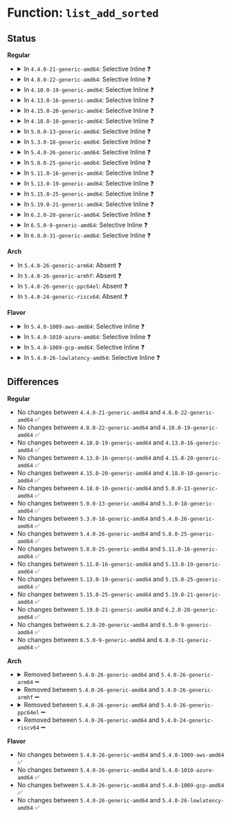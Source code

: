 # Function: <code>list_add_sorted</code>

## Status
<b>Regular</b>
<ul>
<li>
<details>
<summary>In <code>4.4.0-21-generic-amd64</code>: Selective Inline ❓</summary>

```c
void list_add_sorted(struct pci_mmcfg_region * new)
```

```json
{
  "name": "list_add_sorted",
  "collision_type": "Unique Static",
  "inline_type": "Selective",
  "funcs": [
    {
      "addr": 18446744071586148048,
      "name": "list_add_sorted",
      "external": false,
      "loc": "arch/x86/pci/mmconfig-shared.c:51",
      "file": "arch/x86/pci/mmconfig-shared.c",
      "inline": "not declared, inlined",
      "caller_inline": [],
      "caller_func": [
        "arch/x86/pci/mmconfig-shared.c:pci_mmconfig_add",
        "arch/x86/pci/mmconfig-shared.c:pci_mmconfig_insert"
      ]
    }
  ],
  "symbols": [
    {
      "addr": 18446744071586148048,
      "name": "list_add_sorted",
      "section": ".text",
      "bind": "STB_LOCAL",
      "size": 124
    }
  ]
}
```
</details>
</li>
<li>
<details>
<summary>In <code>4.8.0-22-generic-amd64</code>: Selective Inline ❓</summary>

```c
void list_add_sorted(struct pci_mmcfg_region * new)
```

```json
{
  "name": "list_add_sorted",
  "collision_type": "Unique Static",
  "inline_type": "Selective",
  "funcs": [
    {
      "addr": 18446744071586560864,
      "name": "list_add_sorted",
      "external": false,
      "loc": "arch/x86/pci/mmconfig-shared.c:51",
      "file": "arch/x86/pci/mmconfig-shared.c",
      "inline": "not declared, inlined",
      "caller_inline": [],
      "caller_func": [
        "arch/x86/pci/mmconfig-shared.c:pci_mmconfig_insert",
        "arch/x86/pci/mmconfig-shared.c:pci_mmconfig_add"
      ]
    }
  ],
  "symbols": [
    {
      "addr": 18446744071586560864,
      "name": "list_add_sorted",
      "section": ".text",
      "bind": "STB_LOCAL",
      "size": 129
    }
  ]
}
```
</details>
</li>
<li>
<details>
<summary>In <code>4.10.0-19-generic-amd64</code>: Selective Inline ❓</summary>

```c
void list_add_sorted(struct pci_mmcfg_region * new)
```

```json
{
  "name": "list_add_sorted",
  "collision_type": "Unique Static",
  "inline_type": "Selective",
  "funcs": [
    {
      "addr": 18446744071586742480,
      "name": "list_add_sorted",
      "external": false,
      "loc": "arch/x86/pci/mmconfig-shared.c:51",
      "file": "arch/x86/pci/mmconfig-shared.c",
      "inline": "not declared, inlined",
      "caller_inline": [],
      "caller_func": [
        "arch/x86/pci/mmconfig-shared.c:pci_mmconfig_insert",
        "arch/x86/pci/mmconfig-shared.c:pci_mmconfig_add"
      ]
    }
  ],
  "symbols": [
    {
      "addr": 18446744071586742480,
      "name": "list_add_sorted",
      "section": ".text",
      "bind": "STB_LOCAL",
      "size": 129
    }
  ]
}
```
</details>
</li>
<li>
<details>
<summary>In <code>4.13.0-16-generic-amd64</code>: Selective Inline ❓</summary>

```c
void list_add_sorted(struct pci_mmcfg_region * new)
```

```json
{
  "name": "list_add_sorted",
  "collision_type": "Unique Static",
  "inline_type": "Selective",
  "funcs": [
    {
      "addr": 18446744071586869728,
      "name": "list_add_sorted",
      "external": false,
      "loc": "arch/x86/pci/mmconfig-shared.c:51",
      "file": "arch/x86/pci/mmconfig-shared.c",
      "inline": "not declared, inlined",
      "caller_inline": [],
      "caller_func": [
        "arch/x86/pci/mmconfig-shared.c:pci_mmconfig_insert",
        "arch/x86/pci/mmconfig-shared.c:pci_mmconfig_add"
      ]
    }
  ],
  "symbols": [
    {
      "addr": 18446744071586869728,
      "name": "list_add_sorted",
      "section": ".text",
      "bind": "STB_LOCAL",
      "size": 124
    }
  ]
}
```
</details>
</li>
<li>
<details>
<summary>In <code>4.15.0-20-generic-amd64</code>: Selective Inline ❓</summary>

```c
void list_add_sorted(struct pci_mmcfg_region * new)
```

```json
{
  "name": "list_add_sorted",
  "collision_type": "Unique Static",
  "inline_type": "Selective",
  "funcs": [
    {
      "addr": 18446744071587357760,
      "name": "list_add_sorted",
      "external": false,
      "loc": "arch/x86/pci/mmconfig-shared.c:52",
      "file": "arch/x86/pci/mmconfig-shared.c",
      "inline": "not declared, inlined",
      "caller_inline": [],
      "caller_func": [
        "arch/x86/pci/mmconfig-shared.c:pci_mmconfig_insert",
        "arch/x86/pci/mmconfig-shared.c:pci_mmconfig_add"
      ]
    }
  ],
  "symbols": [
    {
      "addr": 18446744071587357760,
      "name": "list_add_sorted",
      "section": ".text",
      "bind": "STB_LOCAL",
      "size": 124
    }
  ]
}
```
</details>
</li>
<li>
<details>
<summary>In <code>4.18.0-10-generic-amd64</code>: Selective Inline ❓</summary>

```c
void list_add_sorted(struct pci_mmcfg_region * new)
```

```json
{
  "name": "list_add_sorted",
  "collision_type": "Unique Static",
  "inline_type": "Selective",
  "funcs": [
    {
      "addr": 18446744071587661648,
      "name": "list_add_sorted",
      "external": false,
      "loc": "arch/x86/pci/mmconfig-shared.c:52",
      "file": "arch/x86/pci/mmconfig-shared.c",
      "inline": "not declared, inlined",
      "caller_inline": [],
      "caller_func": [
        "arch/x86/pci/mmconfig-shared.c:pci_mmconfig_insert",
        "arch/x86/pci/mmconfig-shared.c:pci_mmconfig_add"
      ]
    }
  ],
  "symbols": [
    {
      "addr": 18446744071587661648,
      "name": "list_add_sorted",
      "section": ".text",
      "bind": "STB_LOCAL",
      "size": 124
    }
  ]
}
```
</details>
</li>
<li>
<details>
<summary>In <code>5.0.0-13-generic-amd64</code>: Selective Inline ❓</summary>

```c
void list_add_sorted(struct pci_mmcfg_region * new)
```

```json
{
  "name": "list_add_sorted",
  "collision_type": "Unique Static",
  "inline_type": "Selective",
  "funcs": [
    {
      "addr": 18446744071587792864,
      "name": "list_add_sorted",
      "external": false,
      "loc": "arch/x86/pci/mmconfig-shared.c:52",
      "file": "arch/x86/pci/mmconfig-shared.c",
      "inline": "not declared, inlined",
      "caller_inline": [],
      "caller_func": [
        "arch/x86/pci/mmconfig-shared.c:pci_mmconfig_insert",
        "arch/x86/pci/mmconfig-shared.c:pci_mmconfig_add"
      ]
    }
  ],
  "symbols": [
    {
      "addr": 18446744071587792864,
      "name": "list_add_sorted",
      "section": ".text",
      "bind": "STB_LOCAL",
      "size": 124
    }
  ]
}
```
</details>
</li>
<li>
<details>
<summary>In <code>5.3.0-18-generic-amd64</code>: Selective Inline ❓</summary>

```c
void list_add_sorted(struct pci_mmcfg_region * new)
```

```json
{
  "name": "list_add_sorted",
  "collision_type": "Unique Static",
  "inline_type": "Selective",
  "funcs": [
    {
      "addr": 18446744071588098320,
      "name": "list_add_sorted",
      "external": false,
      "loc": "arch/x86/pci/mmconfig-shared.c:52",
      "file": "arch/x86/pci/mmconfig-shared.c",
      "inline": "not declared, inlined",
      "caller_inline": [],
      "caller_func": [
        "arch/x86/pci/mmconfig-shared.c:pci_mmconfig_insert",
        "arch/x86/pci/mmconfig-shared.c:pci_mmconfig_add"
      ]
    }
  ],
  "symbols": [
    {
      "addr": 18446744071588098320,
      "name": "list_add_sorted",
      "section": ".text",
      "bind": "STB_LOCAL",
      "size": 108
    }
  ]
}
```
</details>
</li>
<li>
<details>
<summary>In <code>5.4.0-26-generic-amd64</code>: Selective Inline ❓</summary>

```c
void list_add_sorted(struct pci_mmcfg_region * new)
```

```json
{
  "name": "list_add_sorted",
  "collision_type": "Unique Static",
  "inline_type": "Selective",
  "funcs": [
    {
      "addr": 18446744071588304016,
      "name": "list_add_sorted",
      "external": false,
      "loc": "arch/x86/pci/mmconfig-shared.c:53",
      "file": "arch/x86/pci/mmconfig-shared.c",
      "inline": "not declared, inlined",
      "caller_inline": [],
      "caller_func": [
        "arch/x86/pci/mmconfig-shared.c:pci_mmconfig_insert",
        "arch/x86/pci/mmconfig-shared.c:pci_mmconfig_add"
      ]
    }
  ],
  "symbols": [
    {
      "addr": 18446744071588304016,
      "name": "list_add_sorted",
      "section": ".text",
      "bind": "STB_LOCAL",
      "size": 108
    }
  ]
}
```
</details>
</li>
<li>
<details>
<summary>In <code>5.8.0-25-generic-amd64</code>: Selective Inline ❓</summary>

```c
void list_add_sorted(struct pci_mmcfg_region * new)
```

```json
{
  "name": "list_add_sorted",
  "collision_type": "Unique Static",
  "inline_type": "Selective",
  "funcs": [
    {
      "addr": 18446744071591123360,
      "name": "list_add_sorted",
      "external": false,
      "loc": "arch/x86/pci/mmconfig-shared.c:53",
      "file": "arch/x86/pci/mmconfig-shared.c",
      "inline": "not declared, inlined",
      "caller_inline": [],
      "caller_func": [
        "arch/x86/pci/mmconfig-shared.c:pci_mmconfig_insert",
        "arch/x86/pci/mmconfig-shared.c:pci_mmconfig_add"
      ]
    }
  ],
  "symbols": [
    {
      "addr": 18446744071591123360,
      "name": "list_add_sorted",
      "section": ".text",
      "bind": "STB_LOCAL",
      "size": 108
    }
  ]
}
```
</details>
</li>
<li>
<details>
<summary>In <code>5.11.0-16-generic-amd64</code>: Selective Inline ❓</summary>

```c
void list_add_sorted(struct pci_mmcfg_region * new)
```

```json
{
  "name": "list_add_sorted",
  "collision_type": "Unique Static",
  "inline_type": "Selective",
  "funcs": [
    {
      "addr": 18446744071591209808,
      "name": "list_add_sorted",
      "external": false,
      "loc": "arch/x86/pci/mmconfig-shared.c:53",
      "file": "arch/x86/pci/mmconfig-shared.c",
      "inline": "not declared, inlined",
      "caller_inline": [],
      "caller_func": [
        "arch/x86/pci/mmconfig-shared.c:pci_mmconfig_insert",
        "arch/x86/pci/mmconfig-shared.c:pci_mmconfig_add"
      ]
    }
  ],
  "symbols": [
    {
      "addr": 18446744071591209808,
      "name": "list_add_sorted",
      "section": ".text",
      "bind": "STB_LOCAL",
      "size": 108
    }
  ]
}
```
</details>
</li>
<li>
<details>
<summary>In <code>5.13.0-19-generic-amd64</code>: Selective Inline ❓</summary>

```c
void list_add_sorted(struct pci_mmcfg_region * new)
```

```json
{
  "name": "list_add_sorted",
  "collision_type": "Unique Static",
  "inline_type": "Selective",
  "funcs": [
    {
      "addr": 18446744071591158928,
      "name": "list_add_sorted",
      "external": false,
      "loc": "arch/x86/pci/mmconfig-shared.c:53",
      "file": "arch/x86/pci/mmconfig-shared.c",
      "inline": "not declared, inlined",
      "caller_inline": [],
      "caller_func": [
        "arch/x86/pci/mmconfig-shared.c:pci_mmconfig_insert",
        "arch/x86/pci/mmconfig-shared.c:pci_mmconfig_add"
      ]
    }
  ],
  "symbols": [
    {
      "addr": 18446744071591158928,
      "name": "list_add_sorted",
      "section": ".text",
      "bind": "STB_LOCAL",
      "size": 108
    }
  ]
}
```
</details>
</li>
<li>
<details>
<summary>In <code>5.15.0-25-generic-amd64</code>: Selective Inline ❓</summary>

```c
void list_add_sorted(struct pci_mmcfg_region * new)
```

```json
{
  "name": "list_add_sorted",
  "collision_type": "Unique Static",
  "inline_type": "Selective",
  "funcs": [
    {
      "addr": 18446744071592010704,
      "name": "list_add_sorted",
      "external": false,
      "loc": "arch/x86/pci/mmconfig-shared.c:53",
      "file": "arch/x86/pci/mmconfig-shared.c",
      "inline": "not declared, inlined",
      "caller_inline": [],
      "caller_func": [
        "arch/x86/pci/mmconfig-shared.c:pci_mmconfig_insert",
        "arch/x86/pci/mmconfig-shared.c:pci_mmconfig_add"
      ]
    }
  ],
  "symbols": [
    {
      "addr": 18446744071592010704,
      "name": "list_add_sorted",
      "section": ".text",
      "bind": "STB_LOCAL",
      "size": 108
    }
  ]
}
```
</details>
</li>
<li>
<details>
<summary>In <code>5.19.0-21-generic-amd64</code>: Selective Inline ❓</summary>

```c
void list_add_sorted(struct pci_mmcfg_region * new)
```

```json
{
  "name": "list_add_sorted",
  "collision_type": "Unique Static",
  "inline_type": "Selective",
  "funcs": [
    {
      "addr": 18446744071593776352,
      "name": "list_add_sorted",
      "external": false,
      "loc": "arch/x86/pci/mmconfig-shared.c:53",
      "file": "arch/x86/pci/mmconfig-shared.c",
      "inline": "not declared, inlined",
      "caller_inline": [],
      "caller_func": [
        "arch/x86/pci/mmconfig-shared.c:pci_mmconfig_insert",
        "arch/x86/pci/mmconfig-shared.c:pci_mmconfig_add"
      ]
    }
  ],
  "symbols": [
    {
      "addr": 18446744071593776352,
      "name": "list_add_sorted",
      "section": ".text",
      "bind": "STB_LOCAL",
      "size": 143
    }
  ]
}
```
</details>
</li>
<li>
<details>
<summary>In <code>6.2.0-20-generic-amd64</code>: Selective Inline ❓</summary>

```c
void list_add_sorted(struct pci_mmcfg_region * new)
```

```json
{
  "name": "list_add_sorted",
  "collision_type": "Unique Static",
  "inline_type": "Selective",
  "funcs": [
    {
      "addr": 18446744071595714816,
      "name": "list_add_sorted",
      "external": false,
      "loc": "arch/x86/pci/mmconfig-shared.c:54",
      "file": "arch/x86/pci/mmconfig-shared.c",
      "inline": "not declared, inlined",
      "caller_inline": [],
      "caller_func": [
        "arch/x86/pci/mmconfig-shared.c:pci_mmconfig_insert",
        "arch/x86/pci/mmconfig-shared.c:pci_mmconfig_add"
      ]
    }
  ],
  "symbols": [
    {
      "addr": 18446744071595714816,
      "name": "list_add_sorted",
      "section": ".text",
      "bind": "STB_LOCAL",
      "size": 143
    }
  ]
}
```
</details>
</li>
<li>
<details>
<summary>In <code>6.5.0-9-generic-amd64</code>: Selective Inline ❓</summary>

```c
void list_add_sorted(struct pci_mmcfg_region * new)
```

```json
{
  "name": "list_add_sorted",
  "collision_type": "Unique Static",
  "inline_type": "Selective",
  "funcs": [
    {
      "addr": 18446744071596240048,
      "name": "list_add_sorted",
      "external": false,
      "loc": "arch/x86/pci/mmconfig-shared.c:54",
      "file": "arch/x86/pci/mmconfig-shared.c",
      "inline": "not declared, inlined",
      "caller_inline": [],
      "caller_func": [
        "arch/x86/pci/mmconfig-shared.c:pci_mmconfig_insert",
        "arch/x86/pci/mmconfig-shared.c:pci_mmconfig_add"
      ]
    }
  ],
  "symbols": [
    {
      "addr": 18446744071596240048,
      "name": "list_add_sorted",
      "section": ".text",
      "bind": "STB_LOCAL",
      "size": 143
    }
  ]
}
```
</details>
</li>
<li>
<details>
<summary>In <code>6.8.0-31-generic-amd64</code>: Selective Inline ❓</summary>

```c
void list_add_sorted(struct pci_mmcfg_region * new)
```

```json
{
  "name": "list_add_sorted",
  "collision_type": "Unique Static",
  "inline_type": "Selective",
  "funcs": [
    {
      "addr": 18446744071597121824,
      "name": "list_add_sorted",
      "external": false,
      "loc": "arch/x86/pci/mmconfig-shared.c:54",
      "file": "arch/x86/pci/mmconfig-shared.c",
      "inline": "not declared, inlined",
      "caller_inline": [],
      "caller_func": [
        "arch/x86/pci/mmconfig-shared.c:pci_mmconfig_insert",
        "arch/x86/pci/mmconfig-shared.c:pci_mmconfig_add"
      ]
    }
  ],
  "symbols": [
    {
      "addr": 18446744071597121824,
      "name": "list_add_sorted",
      "section": ".text",
      "bind": "STB_LOCAL",
      "size": 143
    }
  ]
}
```
</details>
</li>
</ul>
<b>Arch</b>
<ul>
<li>
In <code>5.4.0-26-generic-arm64</code>: Absent ❓
</li>
<li>
In <code>5.4.0-26-generic-armhf</code>: Absent ❓
</li>
<li>
In <code>5.4.0-26-generic-ppc64el</code>: Absent ❓
</li>
<li>
In <code>5.4.0-24-generic-riscv64</code>: Absent ❓
</li>
</ul>
<b>Flavor</b>
<ul>
<li>
<details>
<summary>In <code>5.4.0-1009-aws-amd64</code>: Selective Inline ❓</summary>

```c
void list_add_sorted(struct pci_mmcfg_region * new)
```

```json
{
  "name": "list_add_sorted",
  "collision_type": "Unique Static",
  "inline_type": "Selective",
  "funcs": [
    {
      "addr": 18446744071587907664,
      "name": "list_add_sorted",
      "external": false,
      "loc": "arch/x86/pci/mmconfig-shared.c:53",
      "file": "arch/x86/pci/mmconfig-shared.c",
      "inline": "not declared, inlined",
      "caller_inline": [],
      "caller_func": [
        "arch/x86/pci/mmconfig-shared.c:pci_mmconfig_insert",
        "arch/x86/pci/mmconfig-shared.c:pci_mmconfig_add"
      ]
    }
  ],
  "symbols": [
    {
      "addr": 18446744071587907664,
      "name": "list_add_sorted",
      "section": ".text",
      "bind": "STB_LOCAL",
      "size": 108
    }
  ]
}
```
</details>
</li>
<li>
<details>
<summary>In <code>5.4.0-1010-azure-amd64</code>: Selective Inline ❓</summary>

```c
void list_add_sorted(struct pci_mmcfg_region * new)
```

```json
{
  "name": "list_add_sorted",
  "collision_type": "Unique Static",
  "inline_type": "Selective",
  "funcs": [
    {
      "addr": 18446744071587627024,
      "name": "list_add_sorted",
      "external": false,
      "loc": "arch/x86/pci/mmconfig-shared.c:53",
      "file": "arch/x86/pci/mmconfig-shared.c",
      "inline": "not declared, inlined",
      "caller_inline": [],
      "caller_func": [
        "arch/x86/pci/mmconfig-shared.c:pci_mmconfig_insert",
        "arch/x86/pci/mmconfig-shared.c:pci_mmconfig_add"
      ]
    }
  ],
  "symbols": [
    {
      "addr": 18446744071587627024,
      "name": "list_add_sorted",
      "section": ".text",
      "bind": "STB_LOCAL",
      "size": 108
    }
  ]
}
```
</details>
</li>
<li>
<details>
<summary>In <code>5.4.0-1009-gcp-amd64</code>: Selective Inline ❓</summary>

```c
void list_add_sorted(struct pci_mmcfg_region * new)
```

```json
{
  "name": "list_add_sorted",
  "collision_type": "Unique Static",
  "inline_type": "Selective",
  "funcs": [
    {
      "addr": 18446744071588241072,
      "name": "list_add_sorted",
      "external": false,
      "loc": "arch/x86/pci/mmconfig-shared.c:53",
      "file": "arch/x86/pci/mmconfig-shared.c",
      "inline": "not declared, inlined",
      "caller_inline": [],
      "caller_func": [
        "arch/x86/pci/mmconfig-shared.c:pci_mmconfig_insert",
        "arch/x86/pci/mmconfig-shared.c:pci_mmconfig_add"
      ]
    }
  ],
  "symbols": [
    {
      "addr": 18446744071588241072,
      "name": "list_add_sorted",
      "section": ".text",
      "bind": "STB_LOCAL",
      "size": 108
    }
  ]
}
```
</details>
</li>
<li>
<details>
<summary>In <code>5.4.0-26-lowlatency-amd64</code>: Selective Inline ❓</summary>

```c
void list_add_sorted(struct pci_mmcfg_region * new)
```

```json
{
  "name": "list_add_sorted",
  "collision_type": "Unique Static",
  "inline_type": "Selective",
  "funcs": [
    {
      "addr": 18446744071588376480,
      "name": "list_add_sorted",
      "external": false,
      "loc": "arch/x86/pci/mmconfig-shared.c:53",
      "file": "arch/x86/pci/mmconfig-shared.c",
      "inline": "not declared, inlined",
      "caller_inline": [],
      "caller_func": [
        "arch/x86/pci/mmconfig-shared.c:pci_mmconfig_insert",
        "arch/x86/pci/mmconfig-shared.c:pci_mmconfig_add"
      ]
    }
  ],
  "symbols": [
    {
      "addr": 18446744071588376480,
      "name": "list_add_sorted",
      "section": ".text",
      "bind": "STB_LOCAL",
      "size": 108
    }
  ]
}
```
</details>
</li>
</ul>

## Differences
<b>Regular</b>
<ul>
<li>
No changes between <code>4.4.0-21-generic-amd64</code> and <code>4.8.0-22-generic-amd64</code> ✅
</li>
<li>
No changes between <code>4.8.0-22-generic-amd64</code> and <code>4.10.0-19-generic-amd64</code> ✅
</li>
<li>
No changes between <code>4.10.0-19-generic-amd64</code> and <code>4.13.0-16-generic-amd64</code> ✅
</li>
<li>
No changes between <code>4.13.0-16-generic-amd64</code> and <code>4.15.0-20-generic-amd64</code> ✅
</li>
<li>
No changes between <code>4.15.0-20-generic-amd64</code> and <code>4.18.0-10-generic-amd64</code> ✅
</li>
<li>
No changes between <code>4.18.0-10-generic-amd64</code> and <code>5.0.0-13-generic-amd64</code> ✅
</li>
<li>
No changes between <code>5.0.0-13-generic-amd64</code> and <code>5.3.0-18-generic-amd64</code> ✅
</li>
<li>
No changes between <code>5.3.0-18-generic-amd64</code> and <code>5.4.0-26-generic-amd64</code> ✅
</li>
<li>
No changes between <code>5.4.0-26-generic-amd64</code> and <code>5.8.0-25-generic-amd64</code> ✅
</li>
<li>
No changes between <code>5.8.0-25-generic-amd64</code> and <code>5.11.0-16-generic-amd64</code> ✅
</li>
<li>
No changes between <code>5.11.0-16-generic-amd64</code> and <code>5.13.0-19-generic-amd64</code> ✅
</li>
<li>
No changes between <code>5.13.0-19-generic-amd64</code> and <code>5.15.0-25-generic-amd64</code> ✅
</li>
<li>
No changes between <code>5.15.0-25-generic-amd64</code> and <code>5.19.0-21-generic-amd64</code> ✅
</li>
<li>
No changes between <code>5.19.0-21-generic-amd64</code> and <code>6.2.0-20-generic-amd64</code> ✅
</li>
<li>
No changes between <code>6.2.0-20-generic-amd64</code> and <code>6.5.0-9-generic-amd64</code> ✅
</li>
<li>
No changes between <code>6.5.0-9-generic-amd64</code> and <code>6.8.0-31-generic-amd64</code> ✅
</li>
</ul>
<b>Arch</b>
<ul>
<li>
<details>
<summary>Removed between <code>5.4.0-26-generic-amd64</code> and <code>5.4.0-26-generic-arm64</code> ➖</summary>

```c
void list_add_sorted(struct pci_mmcfg_region * new)
```
</details>
</li>
<li>
<details>
<summary>Removed between <code>5.4.0-26-generic-amd64</code> and <code>5.4.0-26-generic-armhf</code> ➖</summary>

```c
void list_add_sorted(struct pci_mmcfg_region * new)
```
</details>
</li>
<li>
<details>
<summary>Removed between <code>5.4.0-26-generic-amd64</code> and <code>5.4.0-26-generic-ppc64el</code> ➖</summary>

```c
void list_add_sorted(struct pci_mmcfg_region * new)
```
</details>
</li>
<li>
<details>
<summary>Removed between <code>5.4.0-26-generic-amd64</code> and <code>5.4.0-24-generic-riscv64</code> ➖</summary>

```c
void list_add_sorted(struct pci_mmcfg_region * new)
```
</details>
</li>
</ul>
<b>Flavor</b>
<ul>
<li>
No changes between <code>5.4.0-26-generic-amd64</code> and <code>5.4.0-1009-aws-amd64</code> ✅
</li>
<li>
No changes between <code>5.4.0-26-generic-amd64</code> and <code>5.4.0-1010-azure-amd64</code> ✅
</li>
<li>
No changes between <code>5.4.0-26-generic-amd64</code> and <code>5.4.0-1009-gcp-amd64</code> ✅
</li>
<li>
No changes between <code>5.4.0-26-generic-amd64</code> and <code>5.4.0-26-lowlatency-amd64</code> ✅
</li>
</ul>
